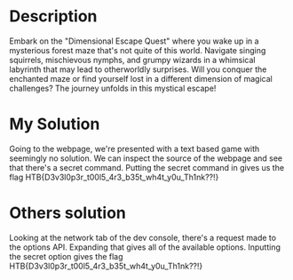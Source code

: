 # Description

Embark on the "Dimensional Escape Quest" where you wake up in a mysterious forest maze that's not quite of this world. Navigate singing squirrels, mischievous nymphs, and grumpy wizards in a whimsical labyrinth that may lead to otherworldly surprises. Will you conquer the enchanted maze or find yourself lost in a different dimension of magical challenges? The journey unfolds in this mystical escape!

# My Solution

Going to the webpage, we're presented with a text based game with seemingly no solution. We can inspect the source of the webpage and see that there's a secret command. Putting the secret command in gives us the flag
HTB{D3v3l0p3r_t00l5_4r3_b35t_wh4t_y0u_Th1nk??!}

# Others solution

Looking at the network tab of the dev console, there's a request made to the options API. Expanding that gives all of the available options. Inputting the secret option gives the flag HTB{D3v3l0p3r_t00l5_4r3_b35t_wh4t_y0u_Th1nk??!}